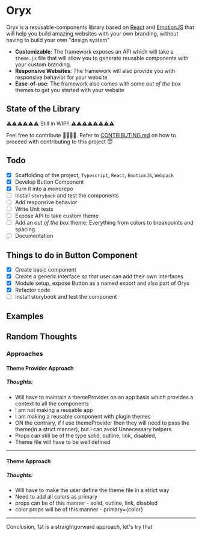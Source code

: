 # Oryx

Oryx is a resusable-components library based on [React](https://github.com/facebook/react/) and [EmotionJS](https://github.com/emotion-js/emotion) that will help you build amazing websites with your own branding, without having to build your own "design system"

- **Customizable**: The framework exposes an API which will take a `theme.js` file that will allow you to generate reusable components with your custom branding.
- **Responsive Websites**: The framework will also provide you with responsive behavior for your website
- **Ease-of-use**: The framework also comes with some *out of the box* themes to get you started with your website

## State of the Library

⚠️️️️️⚠️⚠️️️️️⚠️⚠️️️️️⚠️ Still in WIP!! ⚠️️️️️⚠️⚠️️️️️⚠️⚠️️️️️⚠️⚠️️️️️⚠️

Feel free to contribute 👩‍💻👨‍💻. Refer to [CONTRIBUTING.md](./CONTRIBUTING.md) on how to proceed with contributing to this project 😇

## Todo

- [x] Scaffolding of the project; `Typescript`, `React`, `EmotionJS`, `Webpack`
- [x] Develop Button Component
- [x] Turn it into a monorepo
- [ ] Install `storybook` and test the components
- [ ] Add responsive behavior
- [ ] Write Unit tests
- [ ] Expose API to take custom theme
- [ ] Add an *out of the box* theme; Everything from colors to breakpoints and spacing
- [ ] Documentation

## Things to do in Button Component

- [x] Create basic component
- [x] Create a generic interface so that user can add their own interfaces
- [x] Module setup, expose Button as a named export and also part of Oryx
- [x] Refactor code
- [ ] Install storybook and test the component

## Examples

## Random Thoughts

### Approaches

#### Theme Provider Approach

##### Thoughts:

- Will have to maintain a themeProvider on an app basis which provides a context to all the components
- I am not making a reusable app
- I am making a reusable component with plugin themes
- ON the contrary, if I use themeProvider then they will need to pass the theme(in a strict manner), but I can avoid Unnecessary helpers
- Props can still be of the type solid, outline, link, disabled,
- Theme file will have to be well defined

---

#### Theme Approach


##### Thoughts:
- Will have to make the user define the theme file in a strict way
- Need to add all colors as primary
- props can be of this manner - solid, outline, link, disabled
- color props will be of this manner - primary={color}

---

Conclusion, 1st is a straightgorward approach, let's try that
